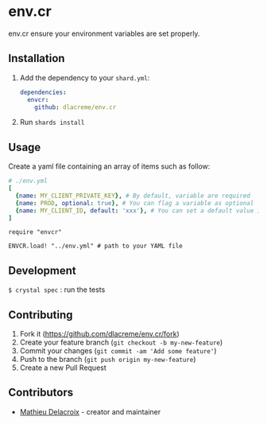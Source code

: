 # env.cr

env.cr ensure your environment variables are set properly.

## Installation

1. Add the dependency to your `shard.yml`:

   ```yaml
   dependencies:
     envcr:
       github: dlacreme/env.cr
   ```

2. Run `shards install`

## Usage

Create a yaml file containing an array of items such as follow:
```yaml
# ./env.yml
[
  {name: MY_CLIENT_PRIVATE_KEY}, # By default, variable are required
  {name: PROD, optional: true}, # You can flag a variable as optional
  {name: MY_CLIENT_ID, default: 'xxx'}, # You can set a default value in case the variable is missing
]
```

```crystal
require "envcr"

ENVCR.load! "../env.yml" # path to your YAML file

```


## Development

`$ crystal spec` : run the tests

## Contributing

1. Fork it (<https://github.com/dlacreme/env.cr/fork>)
2. Create your feature branch (`git checkout -b my-new-feature`)
3. Commit your changes (`git commit -am 'Add some feature'`)
4. Push to the branch (`git push origin my-new-feature`)
5. Create a new Pull Request

## Contributors

- [Mathieu Delacroix](https://github.com/dlacreme) - creator and maintainer

